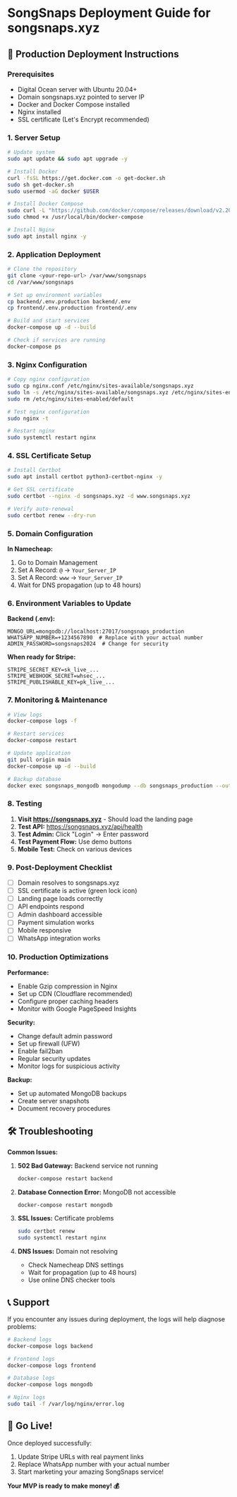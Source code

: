 # SongSnaps Deployment Guide for songsnaps.xyz

## 🚀 Production Deployment Instructions

### Prerequisites
- Digital Ocean server with Ubuntu 20.04+
- Domain songsnaps.xyz pointed to server IP
- Docker and Docker Compose installed
- Nginx installed
- SSL certificate (Let's Encrypt recommended)

### 1. Server Setup

```bash
# Update system
sudo apt update && sudo apt upgrade -y

# Install Docker
curl -fsSL https://get.docker.com -o get-docker.sh
sudo sh get-docker.sh
sudo usermod -aG docker $USER

# Install Docker Compose
sudo curl -L "https://github.com/docker/compose/releases/download/v2.20.0/docker-compose-$(uname -s)-$(uname -m)" -o /usr/local/bin/docker-compose
sudo chmod +x /usr/local/bin/docker-compose

# Install Nginx
sudo apt install nginx -y
```

### 2. Application Deployment

```bash
# Clone the repository
git clone <your-repo-url> /var/www/songsnaps
cd /var/www/songsnaps

# Set up environment variables
cp backend/.env.production backend/.env
cp frontend/.env.production frontend/.env

# Build and start services
docker-compose up -d --build

# Check if services are running
docker-compose ps
```

### 3. Nginx Configuration

```bash
# Copy nginx configuration
sudo cp nginx.conf /etc/nginx/sites-available/songsnaps.xyz
sudo ln -s /etc/nginx/sites-available/songsnaps.xyz /etc/nginx/sites-enabled/
sudo rm /etc/nginx/sites-enabled/default

# Test nginx configuration
sudo nginx -t

# Restart nginx
sudo systemctl restart nginx
```

### 4. SSL Certificate Setup

```bash
# Install Certbot
sudo apt install certbot python3-certbot-nginx -y

# Get SSL certificate
sudo certbot --nginx -d songsnaps.xyz -d www.songsnaps.xyz

# Verify auto-renewal
sudo certbot renew --dry-run
```

### 5. Domain Configuration

**In Namecheap:**
1. Go to Domain Management
2. Set A Record: `@` → `Your_Server_IP`
3. Set A Record: `www` → `Your_Server_IP`
4. Wait for DNS propagation (up to 48 hours)

### 6. Environment Variables to Update

**Backend (.env):**
```env
MONGO_URL=mongodb://localhost:27017/songsnaps_production
WHATSAPP_NUMBER=+1234567890  # Replace with your actual number
ADMIN_PASSWORD=songsnaps2024  # Change for security
```

**When ready for Stripe:**
```env
STRIPE_SECRET_KEY=sk_live_...
STRIPE_WEBHOOK_SECRET=whsec_...
STRIPE_PUBLISHABLE_KEY=pk_live_...
```

### 7. Monitoring & Maintenance

```bash
# View logs
docker-compose logs -f

# Restart services
docker-compose restart

# Update application
git pull origin main
docker-compose up -d --build

# Backup database
docker exec songsnaps_mongodb mongodump --db songsnaps_production --out /backup
```

### 8. Testing

1. **Visit https://songsnaps.xyz** - Should load the landing page
2. **Test API:** https://songsnaps.xyz/api/health
3. **Test Admin:** Click "Login" → Enter password
4. **Test Payment Flow:** Use demo buttons
5. **Mobile Test:** Check on various devices

### 9. Post-Deployment Checklist

- [ ] Domain resolves to songsnaps.xyz
- [ ] SSL certificate is active (green lock icon)
- [ ] Landing page loads correctly
- [ ] API endpoints respond
- [ ] Admin dashboard accessible
- [ ] Payment simulation works
- [ ] Mobile responsive
- [ ] WhatsApp integration works

### 10. Production Optimizations

**Performance:**
- Enable Gzip compression in Nginx
- Set up CDN (Cloudflare recommended)
- Configure proper caching headers
- Monitor with Google PageSpeed Insights

**Security:**
- Change default admin password
- Set up firewall (UFW)
- Enable fail2ban
- Regular security updates
- Monitor logs for suspicious activity

**Backup:**
- Set up automated MongoDB backups
- Create server snapshots
- Document recovery procedures

## 🛠 Troubleshooting

**Common Issues:**

1. **502 Bad Gateway:** Backend service not running
   ```bash
   docker-compose restart backend
   ```

2. **Database Connection Error:** MongoDB not accessible
   ```bash
   docker-compose restart mongodb
   ```

3. **SSL Issues:** Certificate problems
   ```bash
   sudo certbot renew
   sudo systemctl restart nginx
   ```

4. **DNS Issues:** Domain not resolving
   - Check Namecheap DNS settings
   - Wait for propagation (up to 48 hours)
   - Use online DNS checker tools

## 📞 Support

If you encounter any issues during deployment, the logs will help diagnose problems:
```bash
# Backend logs
docker-compose logs backend

# Frontend logs  
docker-compose logs frontend

# Database logs
docker-compose logs mongodb

# Nginx logs
sudo tail -f /var/log/nginx/error.log
```

## 🎉 Go Live!

Once deployed successfully:
1. Update Stripe URLs with real payment links
2. Replace WhatsApp number with your actual number
3. Start marketing your amazing SongSnaps service!

**Your MVP is ready to make money! 💰**
